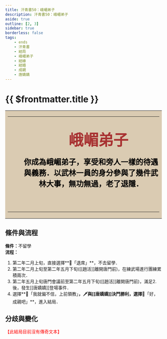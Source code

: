 ```yaml
---
title: 汗青書50：峨嵋弟子
description: 汗青書50：峨嵋弟子
aside: true
outline: [2, 3]
sidebar: true
borderless: false
tags:
    - ends
    - 汗青書
    - 結局
    - 峨嵋弟子
    - 結緣
    - 結婚
    - 成親
    - 唐嬌嬌
---
```


# {{ $frontmatter.title }}

<table style="text-align:center;">
    <tr>
        <td WIDTH=565 BGCOLOR="#dacbb2">
            <hr><br>
            <font size="7" color="#a83232"><strong>&emsp;&emsp;峨嵋弟子</strong></font>
            <br>
            <br>
            <font size="5" color="000000">
            <strong>
            &emsp;&emsp;你成為峨嵋弟子，享受和旁人一樣的待遇<br>
            &emsp;&emsp;與義務．以武林一員的身分參與了幾件武<br>
            &emsp;&emsp;林大事，無功無過，老了退隱．<br>
            &emsp;&emsp;<br>
            <br>
            </strong>
            </font>
            <hr>
        </td>
    </tr>
</table>

## 條件與流程

<strong>條件：</strong>不留學<br>
**流程：**<br>
1. 第二年二月上旬，直接選擇**📖「退席」**，不去留學．
2. 第二年二月上旬至第二年五月下旬([[趙活]]離開唐門前)，在練武場進行團練累積兩次．
3. 第二年五月上旬唐門會議前至第二年五月下旬([[趙活]]離開唐門前)，滿足2.後，發生[[唐嬌嬌]]登場事件．
4. 選擇**📖「我就偏不信，上前領教」**，🗡️與[[唐嬌嬌]]決鬥勝利，選擇**📖「好，成親吧」**，進入結局．

## 分歧與變化
<span style="color: red;">【此結局目前沒有傳奇文本】</span>
